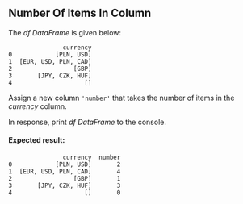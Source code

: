 ## Number Of Items In Column

The *df DataFrame* is given below:
```
               currency
0            [PLN, USD]
1  [EUR, USD, PLN, CAD]
2                 [GBP]
3       [JPY, CZK, HUF]
4                    []
```

Assign a new column `'number'` that takes the number of items in the *currency* column.

In response, print *df DataFrame* to the console.

#### Expected result:
```
               currency  number
0            [PLN, USD]       2
1  [EUR, USD, PLN, CAD]       4
2                 [GBP]       1
3       [JPY, CZK, HUF]       3
4                    []       0
```
